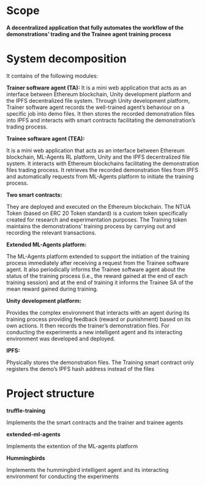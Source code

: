 # Scope
**A decentralized application that fully automates the workflow of the demonstrations’ trading and the Trainee agent training process**

# System decomposition
It contains of the following modules:

**Trainer software agent (TA):**
It is a mini web application that acts as an interface between Ethereum blockchain, Unity development platform and the IPFS decentralized file system. Through Unity development platform, Trainer software agent records the well-trained agent’s behaviour on a specific job into demo files. It then stores the recorded demonstration files into IPFS and interacts with smart contracts facilitating the demonstration’s trading process. 

**Trainee software agent (TEA):**

It is a mini web application that acts as an interface between Ethereum blockchain, ML-Agents RL platform, Unity and the IPFS decentralized file system. It interacts with Ethereum blockchains facilitating the demonstration files trading process. It retrieves the recorded demonstration files from IPFS and automatically requests from ML-Agents platform to initiate the training process.

**Two smart contracts:**

They are deployed and executed on the Ethereum blockchain. The NTUA Token (based on ERC 20 Token standard) is a custom token specifically created for research and experimentation purposes. The Training token maintains the demonstrations’ training process by carrying out and recording the relevant transactions. 

**Extended ML-Agents platform:**

The ML-Agents platform extended to support the initiation of the training process immediately after receiving a request from the Trainee software agent. It also periodically informs the Trainee software agent about the status of the training process (i.e., the reward gained at the end of each training session) and at the end of training it informs the Trainee SA of the mean reward gained during training.

**Unity development platform:**

Provides the complex environment that interacts with an agent during its training process providing feedback (reward or punishment) based on its own actions. It then records the trainer’s demonstration files. For conducting the experiments a new intelligent agent and its interacting environment was developed and deployed.

**IPFS:**

Physically stores the demonstration files. The Training smart contract only registers the demo’s IPFS hash address instead of the files

# Project structure

**truffle-training**

Implements the the smart contracts and the trainer and trainee agents

**extended-ml-agents**

Implements the extention of the ML-agents platform

**Hummingbirds**

Implements the hummingbird intelligent agent and its interacting environment for conducting the experiments 
